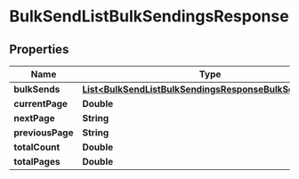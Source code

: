 

# BulkSendListBulkSendingsResponse


## Properties

| Name | Type | Description | Notes |
|------------ | ------------- | ------------- | -------------|
|**bulkSends** | [**List&lt;BulkSendListBulkSendingsResponseBulkSendsInner&gt;**](BulkSendListBulkSendingsResponseBulkSendsInner.md) |  |  [optional] |
|**currentPage** | **Double** |  |  [optional] |
|**nextPage** | **String** |  |  [optional] |
|**previousPage** | **String** |  |  [optional] |
|**totalCount** | **Double** |  |  [optional] |
|**totalPages** | **Double** |  |  [optional] |



